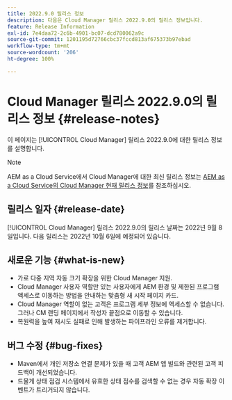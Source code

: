 ```yaml
---
title: 2022.9.0 릴리스 정보
description: 다음은 Cloud Manager 릴리스 2022.9.0의 릴리스 정보입니다.
feature: Release Information
exl-id: 7e4daa72-2c6b-4901-bc07-dcd780062a9c
source-git-commit: 1201195d72766cbc37fccd813af675373b97ebad
workflow-type: tm+mt
source-wordcount: '206'
ht-degree: 100%

---
```


# Cloud Manager 릴리스 2022.9.0의 릴리스 정보 {#release-notes}

이 페이지는 [!UICONTROL Cloud Manager] 릴리스 2022.9.0에 대한 릴리스 정보를 설명합니다.

>[!NOTE]
>
>AEM as a Cloud Service에서 Cloud Manager에 대한 최신 릴리스 정보는 [AEM as a Cloud Service의 Cloud Manager 현재 릴리스 정보](https://experienceleague.adobe.com/docs/experience-manager-cloud-service/content/implementing/using-cloud-manager/release-notes-cloud-manager/release-notes-cm-current.html)를 참조하십시오.

## 릴리스 일자 {#release-date}

[!UICONTROL Cloud Manager] 릴리스 2022.9.0의 릴리스 날짜는 2022년 9월 8일입니다. 다음 릴리스는 2022년 10월 6일에 예정되어 있습니다.

## 새로운 기능 {#what-is-new}

* 가로 다중 지역 자동 크기 확장을 위한 Cloud Manager 지원.
* Cloud Manager 사용자 역할만 있는 사용자에게 AEM 환경 및 제한된 프로그램 액세스로 이동하는 방법을 안내하는 맞춤형 새 시작 페이지 카드.
* Cloud Manager 역할이 없는 고객은 프로그램 세부 정보에 액세스할 수 없습니다. 그러나 CM 랜딩 페이지에서 작성자 끝점으로 이동할 수 있습니다.
* 복원력을 높여 재시도 실패로 인해 발생하는 파이프라인 오류를 제거합니다.

## 버그 수정 {#bug-fixes}

* Maven에서 개인 저장소 연결 문제가 있을 때 고객 AEM 앱 빌드와 관련된 고객 피드백이 개선되었습니다.
* 드물게 상태 점검 시스템에서 유효한 상태 점수를 검색할 수 없는 경우 자동 확장 이벤트가 트리거되지 않습니다.
